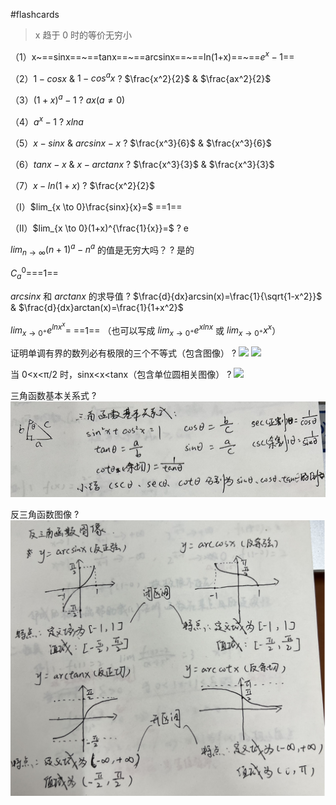  #flashcards 

> x 趋于 0 时的等价无穷小

（1）x~==sinx==~==tanx==~==arcsinx==~==ln(1+x)==~==$e^x-1$==
<!--SR:!2023-12-03,3,250!2023-12-03,3,250!2023-12-03,3,250!2023-12-03,3,250!2023-12-03,3,250-->



（2）$1-cosx$  &  $1-cos^ax$
?
$\frac{x^2}{2}$ & $\frac{ax^2}{2}$




（3）$(1+x)^a-1$
?
$ax(a≠0)$
<!--SR:!2023-12-03,3,250-->




（4）$a^x-1$
?
$xlna$
<!--SR:!2023-12-03,3,250-->



（5）$x-sinx$  &  $arcsinx-x$
?
$\frac{x^3}{6}$  &  $\frac{x^3}{6}$
<!--SR:!2023-12-03,3,250-->




（6）$tanx-x$  & $x-arctanx$
?
$\frac{x^3}{3}$  &  $\frac{x^3}{3}$
<!--SR:!2023-12-03,3,250-->




（7）$x-ln(1+x)$
?
$\frac{x^2}{2}$
<!--SR:!2023-12-03,3,250-->




（I）$lim_{x \to 0}\frac{sinx}{x}=$ ==1==
<!--SR:!2023-12-03,3,250-->




（II）$lim_{x \to 0}(1+x)^{\frac{1}{x}}=$
?
e
<!--SR:!2023-12-03,3,250-->




$lim_{n \to \infty}(n+1)^a-n^a$ 的值是无穷大吗？
?
是的
<!--SR:!2023-12-03,3,250-->



$C^0_a=$==1==
<!--SR:!2023-12-03,3,250-->



$arcsinx$ 和 $arctanx$ 的求导值
?
$\frac{d}{dx}arcsin(x)=\frac{1}{\sqrt{1-x^2}}$  &  $\frac{d}{dx}arctan(x)=\frac{1}{1+x^2}$
<!--SR:!2023-12-03,3,250-->


$lim_{x \to 0^+}e^{lnx^x}=$ ==1== （也可以写成 $lim_{x \to 0^+}e^{xlnx}$  或  $lim_{x \to 0^+}x^x$）
<!--SR:!2023-12-10,7,250-->




证明单调有界的数列必有极限的三个不等式（包含图像）
?
![](asset/Pasted%20image%2020231121151754.png) ![](asset/Pasted%20image%2020231121165726.png)
<!--SR:!2023-12-03,3,250-->



当 0<x<π/2 时，sinx<x<tanx（包含单位圆相关图像）
?
![](asset/Pasted%20image%2020231122103408.png)
<!--SR:!2023-12-03,3,250-->



三角函数基本关系式
?
![](asset/Pasted%20image%2020231201144123.png)
<!--SR:!2023-12-04,3,250-->

反三角函数图像
?
![](asset/Pasted%20image%2020231201144228.png)

<!--SR:!2023-12-04,3,250-->